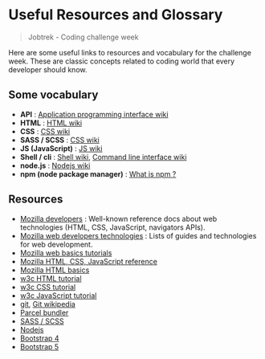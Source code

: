# Useful Resources and Glossary
> Jobtrek - Coding challenge week

Here are some useful links to resources and vocabulary for the challenge week. These are classic concepts related to coding world that every developer should know.

## Some vocabulary

- **API** : [Application programming interface wiki](https://en.wikipedia.org/wiki/API)
- **HTML** : [HTML wiki](https://en.wikipedia.org/wiki/HTML)
- **CSS** : [CSS wiki](https://en.wikipedia.org/wiki/CSS)
- **SASS / SCSS** : [CSS wiki](https://sass-lang.com/documentation)
- **JS (JavaScript)** : [JS wiki](https://en.wikipedia.org/wiki/JavaScript)
- **Shell / cli** : [Shell wiki](https://en.wikipedia.org/wiki/Shell_%28computing%29), [Command line interface wiki](https://en.wikipedia.org/wiki/Command-line_interface)
- **node.js** : [Nodejs wiki](https://en.wikipedia.org/wiki/Node.js)
- **npm (node package manager)** : [What is npm ?](https://nodejs.org/en/knowledge/getting-started/npm/what-is-npm/)

## Resources

- [Mozilla developers](https://developer.mozilla.org/en-US/) : Well-known reference docs about web technologies (HTML, CSS, JavaScript, navigators APIs).
- [Mozilla web developers technologies](https://developer.mozilla.org/en-US/docs/web) : Lists of guides and technologies for web development.
- [Mozilla web basics tutorials](https://developer.mozilla.org/en-US/docs/Web/Tutorials)
- [Mozilla HTML, CSS, JavaScript reference](https://developer.mozilla.org/en-US/docs/Web/Reference)
- [Mozilla HTML basics](https://developer.mozilla.org/en-US/docs/Learn/Getting_started_with_the_web/HTML_basics)
- [w3c HTML tutorial](https://www.w3schools.com/html/)
- [w3c CSS tutorial](https://www.w3schools.com/css/default.asp)
- [w3c JavaScript tutorial](https://www.w3schools.com/js/default.asp)
- [git](https://git-scm.com/), [Git wikipedia](https://en.wikipedia.org/wiki/Git)
- [Parcel bundler](https://parceljs.org/)
- [SASS / SCSS](https://sass-lang.com/)
- [Nodejs](https://nodejs.org/en/)
- [Bootstrap 4](https://getbootstrap.com/docs/4.6/getting-started/introduction/)
- [Bootstrap 5](https://getbootstrap.com/docs/5.0/getting-started/introduction/)
